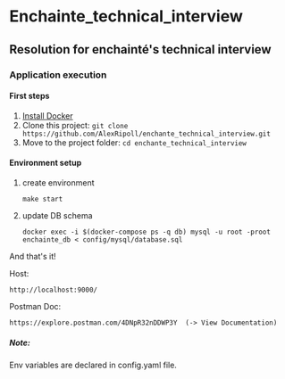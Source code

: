 # Enchainte_technical_interview

## Resolution for enchainté's technical interview

### Application execution

#### First steps

1. [Install Docker](https://www.docker.com/get-started)
2. Clone this project: `git clone https://github.com/AlexRipoll/enchante_technical_interview.git`
3. Move to the project folder: `cd enchante_technical_interview`

#### Environment setup

1. create environment

    `make start`
       
2. update DB schema

    `docker exec -i $(docker-compose ps -q db) mysql -u root -proot enchainte_db < config/mysql/database.sql`
    
    
And that's it!

Host:

    http://localhost:9000/
    
Postman Doc:
    
    https://explore.postman.com/4DNpR32nDDWP3Y  (-> View Documentation)
        

##### Note:

Env variables are declared in config.yaml file.
